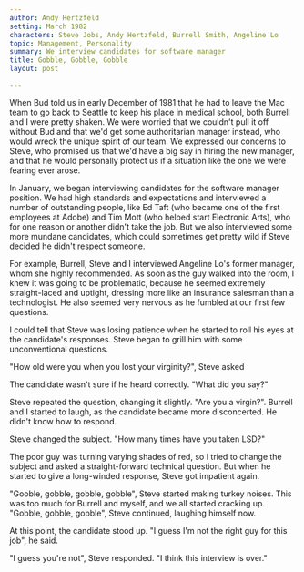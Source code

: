 ```yaml
---
author: Andy Hertzfeld
setting: March 1982
characters: Steve Jobs, Andy Hertzfeld, Burrell Smith, Angeline Lo
topic: Management, Personality
summary: We interview candidates for software manager
title: Gobble, Gobble, Gobble
layout: post

---
```


When Bud told us in early December of 1981 that he had to leave the Mac team to go back to Seattle to keep his place in medical school, both Burrell and I were pretty shaken. We were worried that we couldn't pull it off without Bud and that we'd get some authoritarian manager instead, who would wreck the unique spirit of our team. We expressed our concerns to Steve, who promised us that we'd have a big say in hiring the new manager, and that he would personally protect us if a situation like the one we were fearing ever arose.

  
  
  
  
In January, we began interviewing candidates for the software manager position. We had high standards and expectations and interviewed a number of outstanding people, like Ed Taft (who became one of the first employees at Adobe) and Tim Mott (who helped start Electronic Arts), who for one reason or another didn't take the job. But we also interviewed some more mundane candidates, which could sometimes get pretty wild if Steve decided he didn't respect someone.  
  
  
For example, Burrell, Steve and I interviewed Angeline Lo's former manager, whom she highly recommended. As soon as the guy walked into the room, I knew it was going to be problematic, because he seemed extremely straight-laced and uptight, dressing more like an insurance salesman than a technologist. He also seemed very nervous as he fumbled at our first few questions.  
  
  
I could tell that Steve was losing patience when he started to roll his eyes at the candidate's responses. Steve began to grill him with some unconventional questions.  
  
  
"How old were you when you lost your virginity?", Steve asked  
  
  
The candidate wasn't sure if he heard correctly. "What did you say?"  
  
  
Steve repeated the question, changing it slightly. "Are you a virgin?". Burrell and I started to laugh, as the candidate became more disconcerted. He didn't know how to respond.  
  
  
Steve changed the subject. "How many times have you taken LSD?"  
  
  
The poor guy was turning varying shades of red, so I tried to change the subject and asked a straight-forward technical question. But when he started to give a long-winded response, Steve got impatient again.  
  
  
"Gooble, gobble, gobble, gobble", Steve started making turkey noises. This was too much for Burrell and myself, and we all started cracking up. "Gobble, gobble, gobble", Steve continued, laughing himself now.  
  
  
At this point, the candidate stood up. "I guess I'm not the right guy for this job", he said.   
  
  
 "I guess you're not", Steve responded. "I think this interview is over." 
